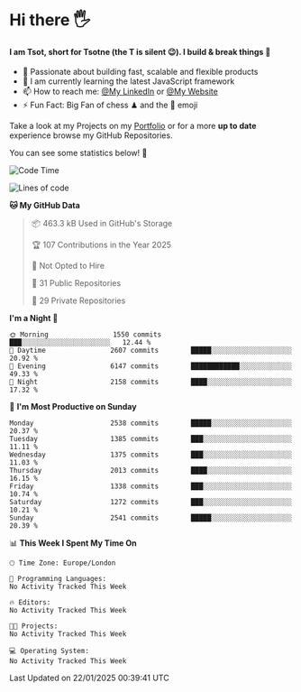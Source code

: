 # Hi there :raised_hand_with_fingers_splayed:
#### I am Tsot, short for Tsotne (the T is silent :wink:). I build & break things :space_invader:
- :telescope: Passionate about building fast, scalable and flexible products
- :seedling: I am currently learning the latest JavaScript framework 
- :mailbox: How to reach me: [@My LinkedIn](https://www.linkedin.com/in/tsotne-gvadzabia/) or [@My Website](https://tsotne.co.uk/contact)
- :zap: Fun Fact: Big Fan of chess ♟ and the 👾 emoji

Take a look at my Projects on my [Portfolio](https://tsotne.co.uk/) or for a more **up to date** experience browse my GitHub Repositories.

You can see some statistics below! :space_invader:
<!--START_SECTION:waka-->
![Code Time](http://img.shields.io/badge/Code%20Time-761%20hrs%202%20mins-blue)

![Lines of code](https://img.shields.io/badge/From%20Hello%20World%20I%27ve%20Written-7.3%20million%20lines%20of%20code-blue)

**🐱 My GitHub Data** 

> 📦 463.3 kB Used in GitHub's Storage 
 > 
> 🏆 107 Contributions in the Year 2025
 > 
> 🚫 Not Opted to Hire
 > 
> 📜 31 Public Repositories 
 > 
> 🔑 29 Private Repositories 
 > 
**I'm a Night 🦉** 

```text
🌞 Morning                1550 commits        ███░░░░░░░░░░░░░░░░░░░░░░   12.44 % 
🌆 Daytime                2607 commits        █████░░░░░░░░░░░░░░░░░░░░   20.92 % 
🌃 Evening                6147 commits        ████████████░░░░░░░░░░░░░   49.33 % 
🌙 Night                  2158 commits        ████░░░░░░░░░░░░░░░░░░░░░   17.32 % 
```
📅 **I'm Most Productive on Sunday** 

```text
Monday                   2538 commits        █████░░░░░░░░░░░░░░░░░░░░   20.37 % 
Tuesday                  1385 commits        ███░░░░░░░░░░░░░░░░░░░░░░   11.11 % 
Wednesday                1375 commits        ███░░░░░░░░░░░░░░░░░░░░░░   11.03 % 
Thursday                 2013 commits        ████░░░░░░░░░░░░░░░░░░░░░   16.15 % 
Friday                   1338 commits        ███░░░░░░░░░░░░░░░░░░░░░░   10.74 % 
Saturday                 1272 commits        ███░░░░░░░░░░░░░░░░░░░░░░   10.21 % 
Sunday                   2541 commits        █████░░░░░░░░░░░░░░░░░░░░   20.39 % 
```


📊 **This Week I Spent My Time On** 

```text
🕑︎ Time Zone: Europe/London

💬 Programming Languages: 
No Activity Tracked This Week

🔥 Editors: 
No Activity Tracked This Week

🐱‍💻 Projects: 
No Activity Tracked This Week

💻 Operating System: 
No Activity Tracked This Week
```


 Last Updated on 22/01/2025 00:39:41 UTC
<!--END_SECTION:waka-->

